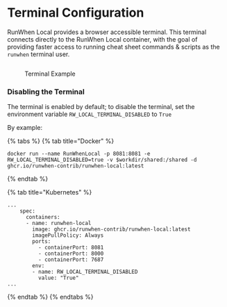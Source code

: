 # Terminal Configuration

RunWhen Local provides a browser accessible terminal. This terminal connects directly to the RunWhen Local container, with the goal of providing faster access to running cheat sheet commands & scripts as the `runwhen` terminal user.&#x20;

<figure><img src="../../.gitbook/assets/terminal (1).gif" alt=""><figcaption><p>Terminal Example</p></figcaption></figure>

### Disabling the Terminal

The terminal is enabled by default; to disable the terminal, set the environment variable `RW_LOCAL_TERMINAL_DISABLED` to `True`



By example:&#x20;

{% tabs %}
{% tab title="Docker" %}
```
docker run --name RunWhenLocal -p 8081:8081 -e RW_LOCAL_TERMINAL_DISABLED=true -v $workdir/shared:/shared -d ghcr.io/runwhen-contrib/runwhen-local:latest
```
{% endtab %}

{% tab title="Kubernetes" %}
```
...
    spec:
      containers:
      - name: runwhen-local
        image: ghcr.io/runwhen-contrib/runwhen-local:latest
        imagePullPolicy: Always
        ports:
          - containerPort: 8081
          - containerPort: 8000
          - containerPort: 7687
        env: 
        - name: RW_LOCAL_TERMINAL_DISABLED
          value: "True"
...
```
{% endtab %}
{% endtabs %}
